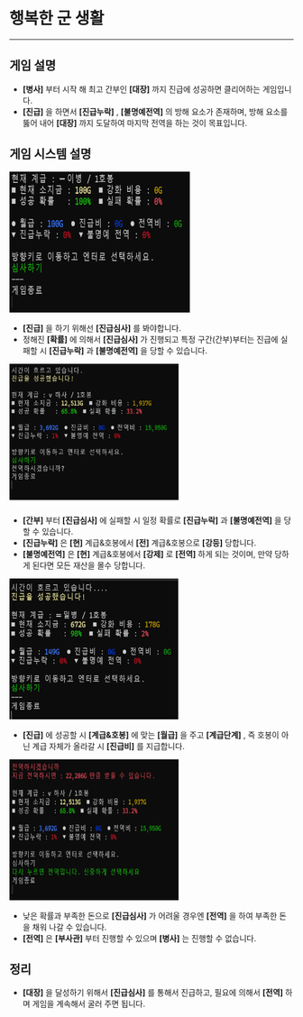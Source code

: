 # 행복한 군 생활
---------

## 게임 설명
- **[병사]** 부터 시작 해 최고 간부인 **[대장]** 까지 진급에 성공하면 클리어하는 게임입니다.
- **[진급]** 을 하면서 **[진급누락]** , **[불명예전역]** 의 방해 요소가 존재하며, 방해 요소를 뚫어 내어 **[대장]** 까지 도달하여 마지막 전역을 하는 것이 목표입니다.

## 게임 시스템 설명 

<div>
<img width="320", height="250" src="./Image/main.png">
</div>

- **[진급]** 을 하기 위해선 **[진급심사]** 를 봐야합니다.
- 정해진 **[확률]** 에 의해서 **[진급심사]** 가 진행되고 특정 구간(간부)부터는 진급에 실패할 시 **[진급누락]** 과 **[불명예전역]** 을 당할 수 있습니다.

<div>
<img width="300", height="250" src="./Image/false.png">
</div>

- **[간부]** 부터 **[진급심사]** 에 실패할 시 일정 확률로 **[진급누락]** 과 **[불명예전역]** 을 당할 수 있습니다.
- **[진급누락]** 은 **[현]** 계급&호봉에서 **[전]** 계급&호봉으로 **[강등]** 당합니다.
- **[불명예전역]** 은 **[현]** 계급&호봉에서 **[강제]** 로 **[전역]** 하게 되는 것이며, 만약 당하게 된다면 모든 재산을 몰수 당합니다.

<div>
<img width="300", height="250" src="./Image/jin.png">
</div>

- **[진급]** 에 성공할 시 **[계급&호봉]** 에 맞는 **[월급]** 을 주고 **[계급단계]** , 즉 호봉이 아닌 계급 자체가 올라갈 시 **[진급비]** 를 지급합니다.

<div>
<img width="300", height="250" src="./Image/jun.png">
</div>

- 낮은 확률과 부족한 돈으로 **[진급심사]** 가 어려울 경우엔 **[전역]** 을 하여 부족한 돈을 채워 나갈 수 있습니다.
- **[전역]** 은 **[부사관]** 부터 진행할 수 있으며 **[병사]** 는 진행할 수 없습니다.

## 정리
- **[대장]** 을 달성하기 위해서 **[진급심사]** 를 통해서 진급하고, 필요에 의해서 **[전역]** 하며 게임을 계속해서 굴러 주면 됩니다.


